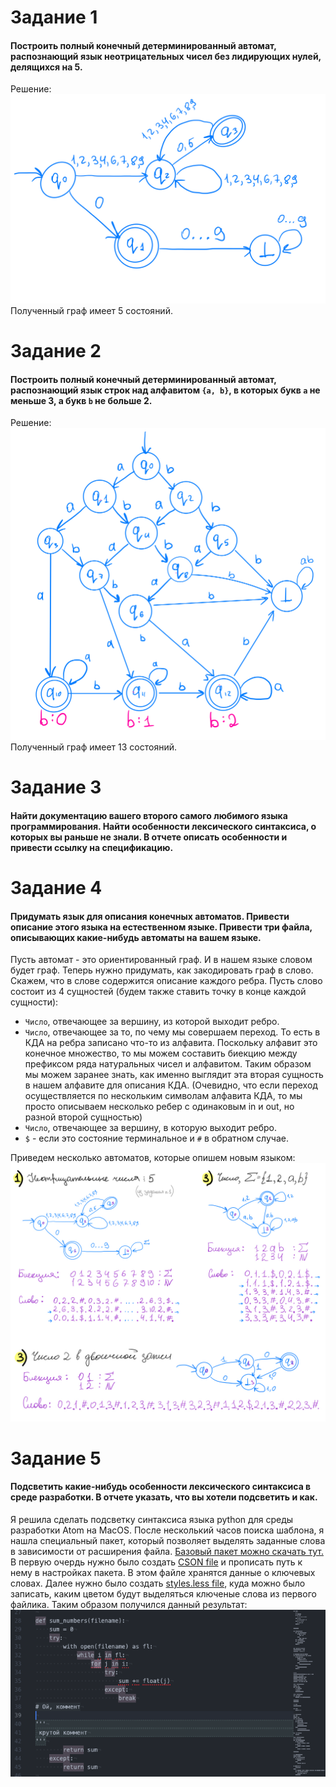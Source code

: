 # Задание 1
#### Построить полный конечный детерминированный автомат, распознающий язык неотрицательных чисел без лидирующих нулей, делящихся на 5.

  Решение: ![1 задание](1-DFA.jpeg) Полученный граф имеет 5 состояний.



# Задание 2
#### Построить полный конечный детерминированный автомат, распознающий язык строк над алфавитом `{a, b}`, в которых букв `a` не меньше 3, а букв `b` не больше 2.

  Решение: ![2 задание](2-DFA.jpeg) Полученный граф имеет 13 состояний.



# Задание 3
#### Найти документацию вашего второго самого любимого языка программирования. Найти особенности лексического синтаксиса, о которых вы раньше не знали. В отчете описать особенности и привести ссылку на спецификацию.


# Задание 4
#### Придумать язык для описания конечных автоматов. Привести описание этого языка на естественном языке. Привести три файла, описывающих какие-нибудь автоматы на вашем языке.

  Пусть автомат - это ориентированный граф. И в нашем языке словом будет граф. Теперь нужно придумать, как закодировать граф в слово. Скажем, что в слове содержится описание каждого ребра. Пусть слово состоит из 4 сущностей (будем также ставить точку в конце каждой сущности):
  * `Число`, отвечающее за вершину, из которой выходит ребро.
  * `Число`, отвечающее за то, по чему мы совершаем переход. То есть в КДА на ребра записано что-то из алфавита. Поскольку алфавит это конечное множество, то мы можем составить биекцию между префиксом ряда натуральных чисел и алфавитом. Таким образом мы можем заранее знать, как именно выглядит эта вторая сущность в нашем алфавите для описания КДА. (Очевидно, что если переход осуществляется по нескольким символам алфавита КДА, то мы просто описываем несколько ребер с одинаковым in и out, но разной второй сущностью)
  * `Число`, отвечающее за вершину, в которую выходит ребро.
  * `$` - если это состояние терминальное и `#` в обратном случае.

  Приведем несколько автоматов, которые опишем новым языком: ![2 задание](4-example.jpeg)



# Задание 5
#### Подсветить какие-нибудь особенности лексического синтаксиса в среде разработки. В отчете указать, что вы хотели подсветить и как.

  Я решила сделать подсветку синтаксиса языка python для среды разработки Atom на MacOS. После несколький часов поиска шаблона, я нашла специальный пакет, который позволяет выделять заданные слова в зависимости от расширения файла. [Базовый пакет можно скачать тут.](https://github.com/BlueSilverCat/highlight-registered-keyword)
  В первую очердь нужно было создать [CSON file](sample-config.cson) и прописать путь к нему в настройках пакета. В этом файле хранятся данные о ключевых словах. Далее нужно было создать [styles.less file](highlight-registered-keyword-), куда можно было записать, каким цветом будут выделяться ключеные слова из первого файлика.
  Таким образом получился данный результат: ![screen](5-screen.png)
